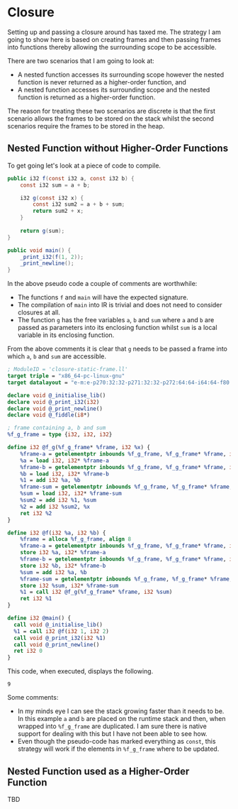 # Closure

Setting up and passing a closure around has taxed me.  The strategy I am going to show here is based on creating frames and then passing frames into functions thereby allowing the surrounding scope to be accessible.

There are two scenarios that I am going to look at:

- A nested function accesses its surrounding scope however the nested function is never returned as a higher-order function, and
- A nested function accesses its surrounding scope and the nested function is returned as a higher-order function.

The reason for treating these two scenarios are discrete is that the first scenario allows the frames to be stored on the stack whilst the second scenarios require the frames to be stored in the heap.

## Nested Function without Higher-Order Functions

To get going let's look at a piece of code to compile.

```java
public i32 f(const i32 a, const i32 b) {
    const i32 sum = a + b;

    i32 g(const i32 x) {
        const i32 sum2 = a + b + sum;
        return sum2 + x;
    }
            
    return g(sum);
}

public void main() {
    _print_i32(f(1, 2));
    _print_newline();
}        
```

In the above pseudo code a couple of comments are worthwhile:

- The functions `f` and `main` will have the expected signature.
- The compilation of `main` into IR is trivial and does not need to consider closures at all.
- The function `g` has the free variables `a`, `b` and `sum` where `a` and `b` are passed as parameters into its enclosing function whilst `sum` is a local variable in its enclosing function.

From the above comments it is clear that `g` needs to be passed a frame into which `a`, `b` and `sum` are accessible.

```llvm
; ModuleID = 'closure-static-frame.ll'
target triple = "x86_64-pc-linux-gnu"
target datalayout = "e-m:e-p270:32:32-p271:32:32-p272:64:64-i64:64-f80:128-n8:16:32:64-S128"

declare void @_initialise_lib()
declare void @_print_i32(i32)
declare void @_print_newline()
declare void @_fiddle(i8*)

; frame containing a, b and sum
%f_g_frame = type {i32, i32, i32}

define i32 @f_g(%f_g_frame* %frame, i32 %x) {
    %frame-a = getelementptr inbounds %f_g_frame, %f_g_frame* %frame, i32 0, i32 0
    %a = load i32, i32* %frame-a
    %frame-b = getelementptr inbounds %f_g_frame, %f_g_frame* %frame, i32 0, i32 1
    %b = load i32, i32* %frame-b
    %1 = add i32 %a, %b
    %frame-sum = getelementptr inbounds %f_g_frame, %f_g_frame* %frame, i32 0, i32 2
    %sum = load i32, i32* %frame-sum
    %sum2 = add i32 %1, %sum
    %2 = add i32 %sum2, %x
    ret i32 %2
}

define i32 @f(i32 %a, i32 %b) {
    %frame = alloca %f_g_frame, align 8
    %frame-a = getelementptr inbounds %f_g_frame, %f_g_frame* %frame, i32 0, i32 0
    store i32 %a, i32* %frame-a
    %frame-b = getelementptr inbounds %f_g_frame, %f_g_frame* %frame, i32 0, i32 1
    store i32 %b, i32* %frame-b
    %sum = add i32 %a, %b
    %frame-sum = getelementptr inbounds %f_g_frame, %f_g_frame* %frame, i32 0, i32 2
    store i32 %sum, i32* %frame-sum
    %1 = call i32 @f_g(%f_g_frame* %frame, i32 %sum)
    ret i32 %1
}

define i32 @main() {
  call void @_initialise_lib()
  %1 = call i32 @f(i32 1, i32 2)
  call void @_print_i32(i32 %1)
  call void @_print_newline()
  ret i32 0
}
```

This code, when executed, displays the following.

```
9
```

Some comments:

- In my minds eye I can see the stack growing faster than it needs to be.  In this example `a` and `b` are placed on the runtime stack and then, when wrapped into `%f_g_frame` are duplicated.  I am sure there is native support for dealing with this but I have not been able to see how.
- Even though the pseudo-code has marked everything as `const`, this strategy will work if the elements in `%f_g_frame` where to be updated.

## Nested Function used as a Higher-Order Function

TBD
